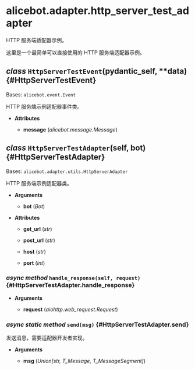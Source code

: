 # alicebot.adapter.http_server_test_adapter

HTTP 服务端适配器示例。

这里是一个最简单可以直接使用的 HTTP 服务端适配器示例。

## *class* `HttpServerTestEvent`(__pydantic_self__, **data) {#HttpServerTestEvent}

Bases: `alicebot.event.Event`

HTTP 服务端示例适配器事件类。

- **Attributes**

  - **message** (*alicebot.message.Message*)

## *class* `HttpServerTestAdapter`(self, bot) {#HttpServerTestAdapter}

Bases: `alicebot.adapter.utils.HttpServerAdapter`

HTTP 服务端示例适配器类。

- **Arguments**

  - **bot** (*Bot*)

- **Attributes**

  - **get_url** (*str*)

  - **post_url** (*str*)

  - **host** (*str*)

  - **port** (*int*)

### *async method* `handle_response(self, request)` {#HttpServerTestAdapter.handle_response}

- **Arguments**

  - **request** (*aiohttp.web_request.Request*)

### *async static method* `send(msg)` {#HttpServerTestAdapter.send}

发送消息，需要适配器开发者实现。

- **Arguments**

  - **msg** (*Union[str, T_Message, T_MessageSegment]*)